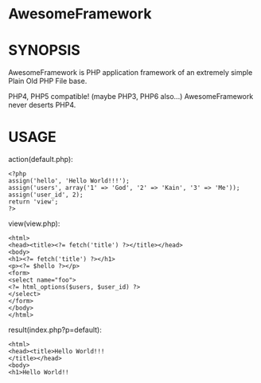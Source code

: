 AwesomeFramework
================

SYNOPSIS
========

AwesomeFramework is PHP application framework of an extremely simple Plain Old PHP File base.

PHP4, PHP5 compatible! (maybe PHP3, PHP6 also...)
AwesomeFramework never deserts PHP4.

USAGE
=====

action(default.php):

    <?php
    assign('hello', 'Hello World!!!');
    assign('users', array('1' => 'God', '2' => 'Kain', '3' => 'Me'));
    assign('user_id', 2);
    return 'view';
    ?>

view(view.php):

    <html>
    <head><title><?= fetch('title') ?></title></head>
    <body>
    <h1><?= fetch('title') ?></h1>
    <p><?= $hello ?></p>
    <form>
    <select name="foo">
    <?= html_options($users, $user_id) ?>
    </select>
    </form>
    </body>
    </html>

result(index.php?p=default):

    <html>
    <head><title>Hello World!!!
    </title></head>
    <body>
    <h1>Hello World!!
